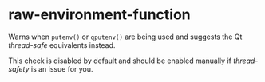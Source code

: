 # raw-environment-function

Warns when `putenv()` or `qputenv()` are being used and suggests the Qt *thread-safe* equivalents instead.

This check is disabled by default and should be enabled manually if *thread-safety* is an issue for you.
